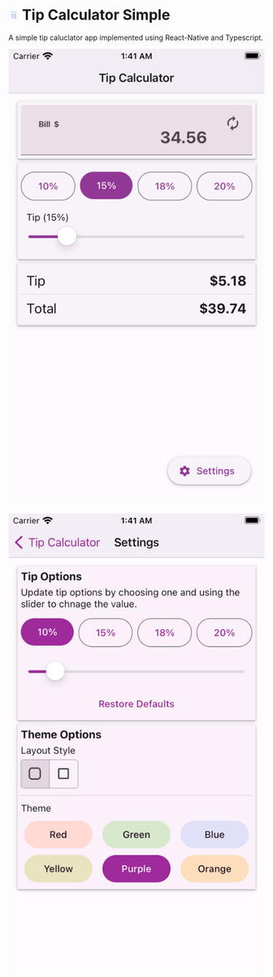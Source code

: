# ![](ios/tipcalculatorsimple/Images.xcassets/AppIcon.appiconset/App-Icon-20x20@1x.png) Tip Calculator Simple 

A simple tip caluclator app implemented using React-Native and Typescript.

![](StoreAssets/AppStore/Screenshot/Screenshots%20-%20Iphone%205.5/screenshots-resized/Simulator%20Screen%20Shot%20-%20iPhone%20SE%20(3rd%20generation)%20-%202022-12-24%20at%2001.41.06.jpg)

![](StoreAssets/AppStore/Screenshot/Screenshots%20-%20Iphone%205.5/Simulator%20Screen%20Shot%20-%20iPhone%20SE%20(3rd%20generation)%20-%202022-12-24%20at%2001.41.16.png)
